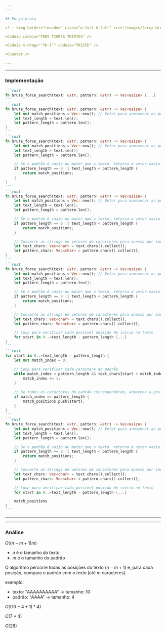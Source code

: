 ```yaml
---
---

## Força bruta

<!-- <img border="rounded" class="w-full h-full" src="/images/força-bruta-1.svg" alt=""> -->

<Cadeia cadeia="TRES TIGRES TRISTES" />

<Cadeia v-drag="'fb-1'" cadeia="TRISTE" />

<Counter />

---
```

---

### Implementação

````md magic-move
```rust
fn brute_force_search(text: &str, pattern: &str) -> Vec<usize> {...}
```
```rust
fn brute_force_search(text: &str, pattern: &str) -> Vec<usize> {
    let mut match_positions = Vec::new(); // Vetor para armazenar as posições onde o padrão é encontrado
    let text_length = text.len();
    let pattern_length = pattern.len();
}
```
```rust
fn brute_force_search(text: &str, pattern: &str) -> Vec<usize> {
    let mut match_positions = Vec::new(); // Vetor para armazenar as posições onde o padrão é encontrado
    let text_length = text.len();
    let pattern_length = pattern.len();

    // Se o padrão é vazio ou maior que o texto, retorna o vetor vazio
    if pattern_length == 0 || text_length < pattern_length {
        return match_positions;
    }
}
```
```rust
fn brute_force_search(text: &str, pattern: &str) -> Vec<usize> {
    let mut match_positions = Vec::new(); // Vetor para armazenar as posições onde o padrão é encontrado
    let text_length = text.len();
    let pattern_length = pattern.len();

    // Se o padrão é vazio ou maior que o texto, retorna o vetor vazio
    if pattern_length == 0 || text_length < pattern_length {
        return match_positions;
    }

    // Converte as strings em vetores de caracteres para acesso por índice
    let text_chars: Vec<char> = text.chars().collect();
    let pattern_chars: Vec<char> = pattern.chars().collect();
}
```
```rust
fn brute_force_search(text: &str, pattern: &str) -> Vec<usize> {
    let mut match_positions = Vec::new(); // Vetor para armazenar as posições onde o padrão é encontrado
    let text_length = text.len();
    let pattern_length = pattern.len();

    // Se o padrão é vazio ou maior que o texto, retorna o vetor vazio
    if pattern_length == 0 || text_length < pattern_length {
        return match_positions;
    }

    // Converte as strings em vetores de caracteres para acesso por índice
    let text_chars: Vec<char> = text.chars().collect();
    let pattern_chars: Vec<char> = pattern.chars().collect();

    // Loop para verificar cada possível posição de início no texto
    for start in 0..=text_length - pattern_length {...}
}
```
```rust
for start in 0..=text_length - pattern_length {
    let mut match_index = 0;
    
    // Loop para verificar cada caractere do padrão
    while match_index < pattern_length && text_chars[start + match_index] == pattern_chars[match_index] {
        match_index += 1;
    }

    // Se todos os caracteres do padrão corresponderem, armazena a posição inicial
    if match_index == pattern_length {
        match_positions.push(start);
    }
}
```
```rust
fn brute_force_search(text: &str, pattern: &str) -> Vec<usize> {
    let mut match_positions = Vec::new(); // Vetor para armazenar as posições onde o padrão é encontrado
    let text_length = text.len();
    let pattern_length = pattern.len();

    // Se o padrão é vazio ou maior que o texto, retorna o vetor vazio
    if pattern_length == 0 || text_length < pattern_length {
        return match_positions;
    }

    // Converte as strings em vetores de caracteres para acesso por índice
    let text_chars: Vec<char> = text.chars().collect();
    let pattern_chars: Vec<char> = pattern.chars().collect();

    // Loop para verificar cada possível posição de início no texto
    for start in 0..=text_length - pattern_length {...}

    match_positions
}
```
````

<Cadeia v-click=[6] v-drag="'fb-2'" cadeia="ABRAKADABRA" class="absolute bottom-0 left-0" />
<Cadeia v-click=[6] v-drag="'fb-3'" cadeia="ABRA" class="absolute bottom-0 right-0" />

<!--
usize - representa número sem especificar quantidade de bytes.

Em Rust, podemos ter números do tipo inteiro sem sinal (unsigned) de 0 a 2^n - 1, onde n é a quantidade de bits.

u8 - 0 a 255
u16 - 0 a 65.535
u32 - 0 a 4.294.967.295
u64 - 0 a 18.446.744.073.709.551.615
u128 - 0 a 340.282.366.920.938.463.463.374.607.431.768.211.455
-->

---
---

### Análise

$O((n-m+1)m)$

- $n$ é o tamanho do texto
- $m$ é o tamanho do padrão

O algoritmo percorre todas as posições do texto $(n-m+1)$ e, para cada posição, compara o padrão com o texto (até $m$ caracteres).

exemplo:

- texto: "AAAAAAAAAA" -> tamanho: 10
- padrão: "AAAA" -> tamanho: 4

$O((10 - 4 + 1) * 4)$

$O(7 * 4)$

$O(28)$

<Cadeia v-drag="'fb-4'" cadeia="AAAAAAAAAA" class="absolute bottom-0 left-0" />
<Cadeia v-drag="'fb-5'" cadeia="AAAA" class="absolute bottom-0 right-0" />

<!--
O força bruta tem O notation de O((n-m+1)m), onde n é o tamanho do texto e m é o tamanho do padrão.

O algoritmo percorre todas as posições do texto (n-m+1) e, para cada posição, compara o padrão com o texto (ate m caracteres).

Se o padrão for encontrado no início do texto, o algoritmo terá complexidade O(nm), pois percorrerá todo o texto para encontrar o padrão.

No pior caso, o algoritmo terá complexidade O(nm), mas, em média, terá complexidade O((n-m+1)m/2).
-->
